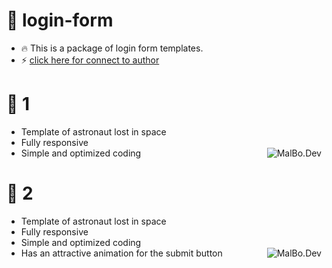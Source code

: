 # 🤖 login-form
- 🔥 This is a package of login form templates.
- ⚡️ [click here for connect to author](https://t.me/ixAmirCom)

# :pushpin: 1
- Template of astronaut lost in space
- Fully responsive
- Simple and optimized coding
<a href="https://github.com/ixAmirCom/404_Error"><img align="right" title="MalBo.Dev" src="https://s29.picofile.com/file/8464037592/login.jpeg"></a>

# :pushpin: 2
- Template of astronaut lost in space
- Fully responsive
- Simple and optimized coding
- Has an attractive animation for the submit button
<a href="https://github.com/ixAmirCom/404_Error"><img align="right" title="MalBo.Dev" src="https://s28.picofile.com/file/8464037718/login_2.jpeg"></a>


